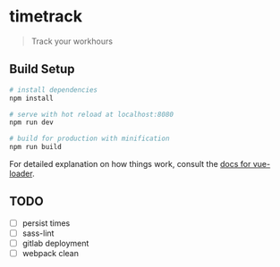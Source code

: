 # timetrack

> Track your workhours

## Build Setup

``` bash
# install dependencies
npm install

# serve with hot reload at localhost:8080
npm run dev

# build for production with minification
npm run build
```

For detailed explanation on how things work, consult the [docs for vue-loader](http://vuejs.github.io/vue-loader).

## TODO

 - [ ] persist times
 - [ ] sass-lint
 - [ ] gitlab deployment
 - [ ] webpack clean
